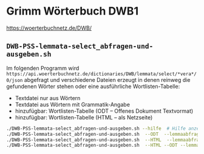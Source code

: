 # Grimm Wörterbuch DWB1

https://woerterbuchnetz.de/DWB/

## `DWB-PSS-lemmata-select_abfragen-und-ausgeben.sh`

Im folgenden Programm wird `https://api.woerterbuchnetz.de/dictionaries/DWB/lemmata/select/*vera*/0/json` abgefragt und verschiedene Dateien erzeugt in denen reinweg die gefundenen Wörter stehen oder eine ausführliche Wortlisten-Tabelle:
- Textdatei nur aus Wörtern
- Textdatei aus Wörtern mit Grammatik-Angabe
- hinzufügbar: Wortlisten-Tabelle (ODT – Offenes Dokument Textvormat)
- hinzufügbar: Wortlisten-Tabelle (HTML – als Netzseite)

```bash
./DWB-PSS-lemmata-select_abfragen-und-ausgeben.sh --hilfe  # Hilfe anzeigen lassen mit allen Wahlmöglichkeiten (Optionen)
./DWB-PSS-lemmata-select_abfragen-und-ausgeben.sh  --ODT  --lemmaabfrage "*vera*"
./DWB-PSS-lemmata-select_abfragen-und-ausgeben.sh  --HTML  --lemmaabfrage "*vera*"
./DWB-PSS-lemmata-select_abfragen-und-ausgeben.sh  --HTML --ODT --lemmaabfrage "*vera*"
```

